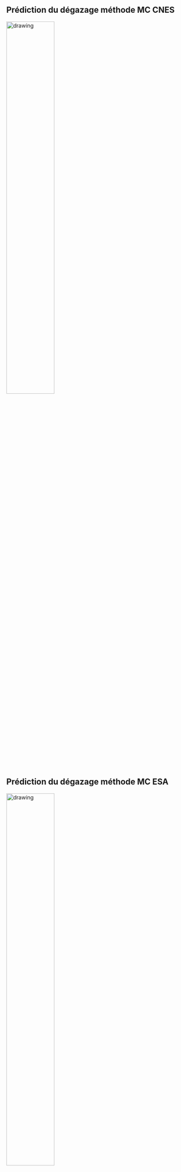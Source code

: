 ## Prédiction du dégazage méthode MC CNES
<img src="https://github.com/LanceryH/Cnes_LP_VB5E/assets/108919405/f72c6305-dc8a-47c4-b9fb-ea078b5ad42b" alt="drawing" width="50%" height="50%"/>

## Prédiction du dégazage méthode MC ESA 
<img src="https://github.com/LanceryH/Cnes_LP_VB5E/assets/108919405/22659e6b-770d-4d23-ae27-855e5e59ab9d" alt="drawing" width="50%" height="50%"/>

## Régression polynomiale du maillage
<img src="https://github.com/LanceryH/Cnes_LP_VB5E/assets/108919405/f837df3a-7439-4373-a00c-1876256ed137" alt="drawing" width="50%" height="50%"/>
